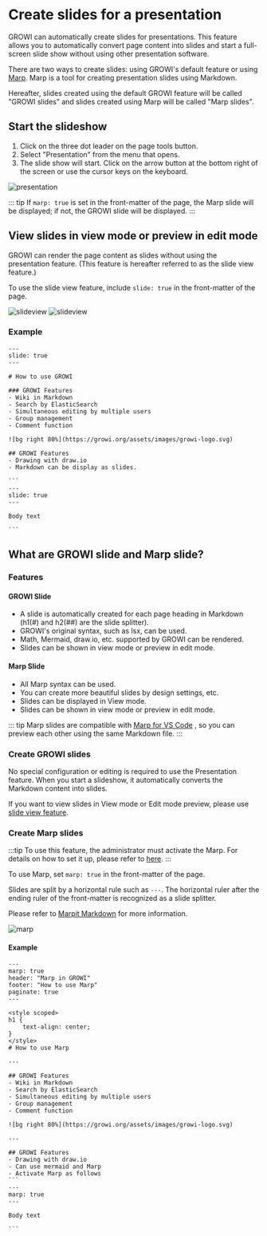 # Create slides for a presentation

GROWI can automatically create slides for presentations. This feature allows you to automatically convert page content into slides and start a full-screen slide show without using other presentation software.

There are two ways to create slides: using GROWI's default feature or using [Marp](https://marp.app/). Marp is a tool for creating presentation slides using Markdown.

Hereafter, slides created using the default GROWI feature will be called "GROWI slides" and slides created using Marp will be called "Marp slides".

## Start the slideshow

1. Click on the three dot leader on the page tools button.
1. Select "Presentation" from the menu that opens.
1. The slide show will start. Click on the arrow button at the bottom right of the screen or use the cursor keys on the keyboard.

<img :src="$withBase('/assets/images/en/presentation.png')" alt="presentation">

::: tip
If `marp: true`  is set in the front-matter of the page, the Marp slide will be displayed; if not, the GROWI slide will be displayed.
:::

## View slides in view mode or preview in edit mode

GROWI can render the page content as slides without using the presentation feature. (This feature is hereafter referred to as the slide view feature.)

To use the slide view feature, include `slide: true` in the front-matter of the page.

<img :src="$withBase('/assets/images/en/slide_preview.png')" alt="slideview">

<img :src="$withBase('/assets/images/en/slide_view.png')" alt="slideview">

### Example

~~~slide view
---
slide: true
---

# How to use GROWI

### GROWI Features
- Wiki in Markdown
- Search by ElasticSearch
- Simultaneous editing by multiple users
- Group management
- Comment function

![bg right 80%](https://growi.org/assets/images/growi-logo.svg)

## GROWI Features
- Drawing with draw.io
- Markdown can be display as slides.

```
---
slide: true
---

Body text

```
~~~

## What are GROWI slide and Marp slide?

### Features

#### GROWI Slide

- A slide is automatically created for each page heading in Markdown (h1(#) and h2(##) are the slide splitter).
- GROWI's original syntax, such as lsx, can be used.
- Math, Mermaid, draw.io, etc. supported by GROWI can be rendered.
- Slides can be shown in view mode or preview in edit mode.

#### Marp Slide

- All Marp syntax can be used.
- You can create more beautiful slides by design settings, etc.
- Slides can be displayed in View mode.
- Slides can be shown in view mode or preview in edit mode.

::: tip
Marp slides are compatible with [Marp for VS Code](https://github.com/marp-team/marp-vscode) , so you can preview each other using the same Markdown file.
:::

### Create GROWI slides

No special configuration or editing is required to use the Presentation feature. When you start a slideshow, it automatically converts the Markdown content into slides.

If you want to view slides in View mode or Edit mode preview, please use [slide view feature](en/guide/features/presentation.html##view-slides-in-view-mode-or-preview-in-edit-mode).

### Create Marp slides

:::tip
To use this feature, the administrator must activate the Marp. For details on how to set it up, please refer to [here](en/admin-guide/management-cookbook/marp.html).
:::

To use Marp, set `marp: true` in the front-matter of the page.

Slides are split by a horizontal rule such as `---`. The horizontal ruler after the ending ruler of the front-matter is recognized as a slide splitter.

Please refer to [Marpit Markdown](https://marpit.marp.app/markdown) for more information.

<img :src="$withBase('/assets/images/en/marp.png')" alt="marp">

#### Example

~~~marp
---
marp: true
header: "Marp in GROWI"
footer: "How to use Marp"
paginate: true
---

<style scoped>
h1 {
    text-align: center;
}
</style>
# How to use Marp

---

## GROWI Features
- Wiki in Markdown
- Search by ElasticSearch
- Simultaneous editing by multiple users
- Group management
- Comment function

![bg right 80%](https://growi.org/assets/images/growi-logo.svg)

---

## GROWI Features
- Drawing with draw.io
- Can use mermaid and Marp
- Activate Marp as follows
```
---
marp: true
---

Body text

```
~~~
